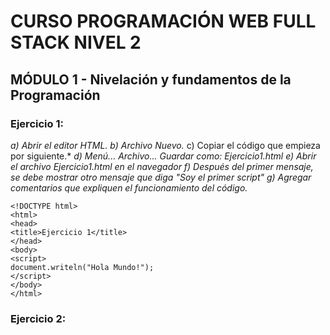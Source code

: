 # CURSO PROGRAMACIÓN WEB FULL STACK NIVEL 2
## MÓDULO 1 - Nivelación y fundamentos de la Programación
### Ejercicio 1:
*a) Abrir el editor HTML. b) Archivo Nuevo.* c) Copiar el código que empieza por <!DOCTYPE html> siguiente.*
*d) Menú... Archivo... Guardar como: Ejercicio1.html*
*e) Abrir el archivo Ejercicio1.html en el navegador*
*f) Después del primer mensaje, se debe mostrar otro mensaje que diga "Soy el primer script"*
*g) Agregar comentarios que expliquen el funcionamiento del código.*

``` 
<!DOCTYPE html>
<html>
<head>
<title>Ejercicio 1</title>
</head>
<body>
<script>
document.writeln("Hola Mundo!");
</script>
</body>
</html>

``` 

### Ejercicio 2: